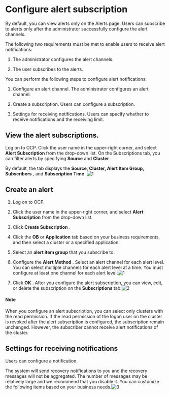 Configure alert subscription 
=================================================

By default, you can view alerts only on the Alerts page. Users can subscribe to alerts only after the administrator successfully configure the alert channels.



The following two requirements must be met to enable users to receive alert notifications:

1. The administrator configures the alert channels.

   

2. The user subscribes to the alerts.

   




You can perform the following steps to configure alert notifications:

1. Configure an alert channel. The administrator configures an alert channel.

   

2. Create a subscription. Users can configure a subscription.

   

3. Settings for receiving notifications. Users can specify whether to receive notifications and the receiving limit.

   




View the alert subscriptions. 
--------------------------------------------------

Log on to OCP. Click the user name in the upper-right corner, and select **Alert Subscription** from the drop-down list. On the Subscriptions tab, you can filter alerts by specifying **Source** and **Cluster** .

By default, the tab displays the **Source, Cluster, Alert Item Group, Subscribers** , and **Subscription Time** .![1](https://help-static-aliyun-doc.aliyuncs.com/assets/img/en-US/2935306461/p393967.png)

Create an alert 
------------------------------------

1. Log on to OCP.

   

2. Click the user name in the upper-right corner, and select **Alert Subscription** from the drop-down list.

   

3. Click **Create Subscription** .

   

4. Click the **OB** or **Application** tab based on your business requirements, and then select a cluster or a specified application.

   

5. Select an **alert item group** that you subscribe to.

   

6. Configure the **Alert Method** . Select an alert channel for each alert level. You can select multiple channels for each alert level at a time. You must configure at least one channel for each alert level.![1](https://help-static-aliyun-doc.aliyuncs.com/assets/img/en-US/2935306461/p393968.png)

   

7. Click **OK** . After you configure the alert subscription, you can view, edit, or delete the subscription on the **Subscriptions** tab.![2](https://help-static-aliyun-doc.aliyuncs.com/assets/img/en-US/2935306461/p393971.png)

   



  <main id="notice" type='explain'>
    <h4>Note</h4>
    <p>When you configure an alert subscription, you can select only clusters with the read permission. If the read permission of the logon user on the cluster is revoked after the alert subscription is configured, the subscription remain unchanged. However, the subscriber cannot receive alert notifications of the cluster.</p>
  </main>

Settings for receiving notifications 
---------------------------------------------------------

Users can configure a notification.

The system will send recovery notifications to you and the recovery messages will not be aggregated. The number of messages may be relatively large and we recommend that you disable it. You can customize the following items based on your business needs.![3](https://help-static-aliyun-doc.aliyuncs.com/assets/img/en-US/2935306461/p393972.png)
